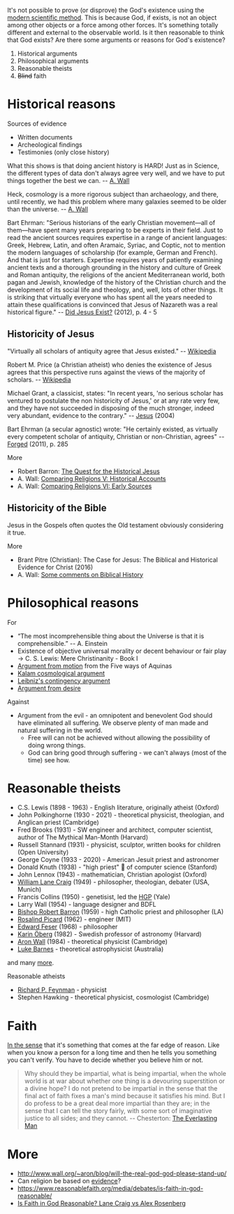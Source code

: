It's not possible to prove (or disprove) the God's existence using the [modern scientific method](http://www.wall.org/~aron/blog/the-pillars-of-science/). This is because God, if exists, is not an object among other objects or a force among other forces. It's something totally different and external to the observable world. Is it then reasonable to think that God exists? Are there some arguments or reasons for God's existence?

1. Historical arguments
2. Philosophical arguments
3. Reasonable theists
4. ~~Blind~~ faith

# Historical reasons

Sources of evidence

* Written documents
* Archeological findings
* Testimonies (only close history)

What this shows is that doing ancient history is HARD!  Just as in Science, the different types of data don't always agree very well, and we have to put things together the best we can. -- [A. Wall](http://www.wall.org/~aron/blog/some-comments-on-biblical-history/)

Heck, cosmology is a more rigorous subject than archaeology, and there, until recently, we had this problem where many galaxies seemed to be older than the universe. -- [A. Wall](http://www.wall.org/~aron/blog/some-comments-on-biblical-history/)

Bart Ehrman: "Serious historians of the early Christian movement—all of them—have spent many years preparing to be experts in their field. Just to read the ancient sources requires expertise in a range of ancient languages: Greek, Hebrew, Latin, and often Aramaic, Syriac, and Coptic, not to mention the modern languages of scholarship (for example, German and French). And that is just for starters. Expertise requires years of patiently examining ancient texts and a thorough grounding in the history and culture of Greek and Roman antiquity, the religions of the ancient Mediterranean world, both pagan and Jewish, knowledge of the history of the Christian church and the development of its social life and theology, and, well, lots of other things. It is striking that virtually everyone who has spent all the years needed to attain these qualifications is convinced that Jesus of Nazareth was a real historical figure." --  [Did Jesus Exist?](https://www.amazon.com/Did-Jesus-Exist-Historical-Argument/dp/0062206443) (2012), p. 4 - 5

## Historicity of Jesus

"Virtually all scholars of antiquity agree that Jesus existed." -- [Wikipedia](https://en.wikipedia.org/wiki/Historicity_of_Jesus)

Robert M. Price (a Christian atheist) who denies the existence of Jesus agrees that this perspective runs against the views of the majority of scholars. -- [Wikipedia](https://en.wikipedia.org/wiki/Historicity_of_Jesus)

Michael Grant, a classicist, states: "In recent years, 'no serious scholar has ventured to postulate the non historicity of Jesus,' or at any rate very few, and they have not succeeded in disposing of the much stronger, indeed very abundant, evidence to the contrary." -- [Jesus](https://books.google.sk/books?id=zVUxICZlgYIC&redir_esc=y) (2004)

Bart Ehrman (a secular agnostic) wrote: "He certainly existed, as virtually every competent scholar of antiquity, Christian or non-Christian, agrees" -- [Forged](https://books.google.sk/books?id=hFNBDTS5HY0C&lpg=PP1) (2011), p. 285

More

* Robert Barron: [The Quest for the Historical Jesus](https://www.youtube.com/watch?v=CS8nQruSHHI)
* A. Wall: [Comparing Religions V: Historical Accounts](http://www.wall.org/~aron/blog/comparing-religions-v-historical-accounts/)
* A. Wall: [Comparing Religions VI: Early Sources](http://www.wall.org/~aron/blog/comparing-religions-vi-early-sources/)

## Historicity of the Bible

Jesus in the Gospels often quotes the Old testament obviously considering it true.

More

* Brant Pitre (Christian): The Case for Jesus: The Biblical and Historical Evidence for Christ (2016)
* A. Wall: [Some comments on Biblical History](http://www.wall.org/~aron/blog/some-comments-on-biblical-history/)

# Philosophical reasons

For

* “The most incomprehensible thing about the Universe is that it is comprehensible.” -- A. Einstein
* Existence of objective universal morality or decent behaviour or fair play -> C. S. Lewis: Mere Christinanity - Book I
* [Argument from motion](https://youtu.be/bdjjqFSEJ_Y) from the Five ways of Aquinas
* [Kalam cosmological argument](https://en.wikipedia.org/wiki/Kalam_cosmological_argument)
* [Leibniz's contingency argument](https://www.reasonablefaith.org/videos/interviews-panels/leibnizs-argument-for-the-existence-of-god-bobby-conway/)
* [Argument from desire](https://youtu.be/X71Gq9a1qxE)

Against

* Argument from the evil - an omnipotent and benevolent God should have eliminated all suffering. We observe plenty of man made and natural suffering in the world.   
  * Free will can not be achieved without allowing the possibility of doing wrong things.
  * God can bring good through suffering - we can't always (most of the time) see how.

# Reasonable theists

* C.S. Lewis (1898 - 1963) - English literature, originally atheist (Oxford)
* John Polkinghorne (1930 - 2021) - theoretical physicist, theologian, and Anglican priest (Cambridge)
* Fred Brooks (1931) - SW engineer and architect, computer scientist, author of The Mythical Man-Month (Harvard)
* Russell Stannard (1931) - physicist, sculptor, written books for children (Open University)
* George Coyne (1933 - 2020) - American Jesuit priest and astronomer
* Donald Knuth (1938) - "high priest" 🙂 of computer science (Stanford)
* John Lennox (1943) - mathematician, Christian apologist (Oxford)
* [William Lane Craig](https://www.reasonablefaith.org/) (1949) - philosopher, theologian, debater (USA, Munich)
* Francis Collins (1950) - genetisist, led the [HGP](https://en.wikipedia.org/wiki/Human_Genome_Project) (Yale)
* Larry Wall (1954) - language designer and BDFL
* [Bishop Robert Barron](https://wordonfire.org) (1959) - high Catholic priest and philosopher (LA)
* [Rosalind Picard](https://www.media.mit.edu/people/picard/overview/) (1962) - engineer (MIT)
* [Edward Feser](http://edwardfeser.blogspot.com/) (1968) - philosopher
* [Karin Öberg](https://youtu.be/b6mJIZaEy5g) (1982) - Swedish professor of astronomy (Harvard)
* [Aron Wall](http://www.wall.org/~aron/blog/bio/) (1984) - theoretical physicist (Cambridge)
* [Luke Barnes](https://www.closertotruth.com/contributor/luke-barnes/profile) - theoretical astrophysicist (Australia)

and many [more](https://en.wikipedia.org/wiki/List_of_Christians_in_science_and_technology).

Reasonable atheists

* [Richard P. Feynman](http://www.wall.org/~aron/blog/what-about-science/) - physicist
* Stephen Hawking - theoretical physicist, cosmologist (Cambridge)

# Faith

[In the sense](https://youtu.be/m_4PSgFjtvI) that it's something that comes at the far edge of reason. Like when you know a person for a long time and then he tells you something you can't verify. You have to decide whether you believe him or not.

> Why should they be impartial, what is being impartial, when the whole world is at war about whether one thing is a devouring superstition or a divine hope? I do not pretend to be impartial in the sense that the final act of faith fixes a man's mind because it satisfies his mind. But I do profess to be a great deal more impartial than they are; in the sense that I can tell the story fairly, with some sort of imaginative justice to all sides; and they cannot. -- Chesterton: [The Everlasting Man](http://gutenberg.net.au/ebooks01/0100311.txt)

# More

* http://www.wall.org/~aron/blog/will-the-real-god-god-please-stand-up/
* Can religion be based on [evidence](http://www.wall.org/~aron/evidence.htm)?
* https://www.reasonablefaith.org/media/debates/is-faith-in-god-reasonable/
* [Is Faith in God Reasonable? Lane Craig vs Alex Rosenberg](https://www.youtube.com/watch?v=bhfkhq-CM84)
